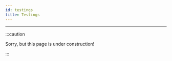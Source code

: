 ```yaml
---
id: testings
title: Testings
---
```


----------------

:::caution

Sorry, but this page is under construction!

:::
